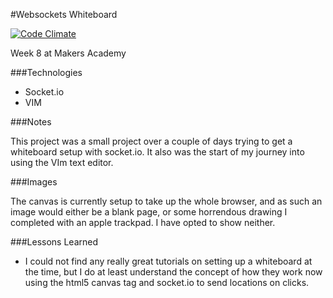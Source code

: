 #Websockets Whiteboard

[![Code Climate](https://codeclimate.com/github/nickbdyer/whiteboard-node/badges/gpa.svg)](https://codeclimate.com/github/nickbdyer/whiteboard-node)

Week 8 at Makers Academy

###Technologies

- Socket.io
- VIM

###Notes

This project was a small project over a couple of days trying to get
a whiteboard setup with socket.io. It also was the start of my journey into
using the VIm text editor.

###Images

The canvas is currently setup to take up the whole browser, and as such an image
would either be a blank page, or some horrendous drawing I completed with
an apple trackpad. I have opted to show neither.

###Lessons Learned

- I could not find any really great tutorials on setting up a whiteboard at the
  time, but I do at least understand the concept of how they work now using the
  html5 canvas tag and socket.io to send locations on clicks.
